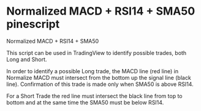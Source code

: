 # Normalized MACD + RSI14 + SMA50 pinescript

Normalized MACD + RSI14 + SMA50

This script can be used in TradingView to identify possible trades, both Long and Short.

In order to identify a possible Long trade, the MACD line (red line) in Normalize MACD must intersect from the bottom up the signal line (black line). Confirmation of this trade is made only when SMA50 is above RSI14.

For a Short Trade the red line must intersect the black line from top to bottom and at the same time the SMA50 must be below RSI14.
